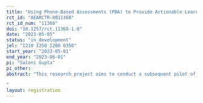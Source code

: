 ```yaml
---
title: "Using Phone-Based Assessments (PBA) to Provide Actionable Learning Outcomes Data to Policymakers "
rct_id: "AEARCTR-0011368"
rct_id_num: "11368"
doi: "10.1257/rct.11368-1.0"
date: "2023-05-05"
status: "in_development"
jel: "I210 I250 I280 O350"
start_year: "2023-05-01"
end_year: "2023-06-01"
pi: "Saloni Gupta"
pi_other:
abstract: "This research project aims to conduct a subsequent pilot of phone-based assessments (PBA) in one district of Uttar Pradesh. These PBA will be conducted with a sample of 500 students in the district of Rae Bareli. 
"
layout: registration
---
```


